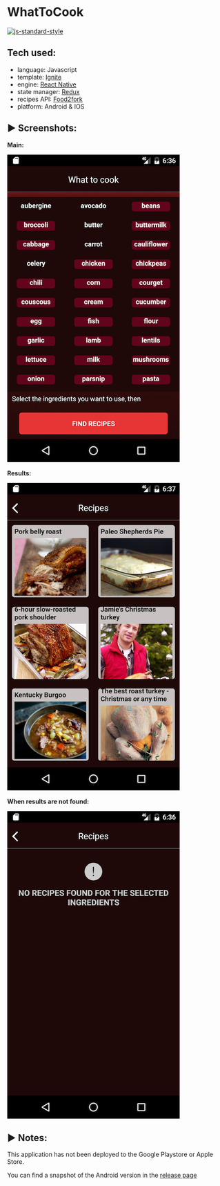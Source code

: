 #  WhatToCook
[![js-standard-style](https://img.shields.io/badge/code%20style-standard-brightgreen.svg?style=flat)](http://standardjs.com/)


## Tech used:
* language: Javascript
* template: [Ignite](https://github.com/infinitered/ignite)
* engine: [React Native](https://facebook.github.io/react-native)
* state manager: [Redux](http://redux.js.org)
* recipes API: [Food2fork](http://food2fork.com)
* platform: Android & IOS

## :arrow_forward: Screenshots:

**Main:**

![page_main](readmeImages/page_main.png)


**Results:**

![page_main](readmeImages/page_results.png)


**When results are not found:**

![page_main](readmeImages/page_resultsNotFound.png)



## :arrow_forward: Notes:

This application has not been deployed to the Google Playstore or Apple Store.

You can find a snapshot of the Android version in the [release page](https://github.com/kriskate/WhatToCook/releases)
